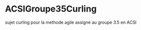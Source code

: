 ACSIGroupe35Curling
===================

sujet curling pour la methode agile assigné au groupe 3.5 en ACSI
